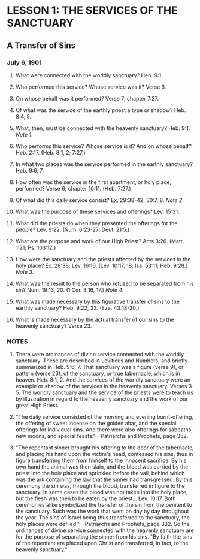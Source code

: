 # LESSON 1: THE SERVICES OF THE SANCTUARY
## A Transfer of Sins

### July 6, 1901

1. What were connected with the worldly sanctuary? Heb. 9:1.

2. Who performed this service? Whose service was it? Verse 6.

3. On whose behalf was it performed? Verse 7; chapter 7:27.

4. Of what was the service of the earthly priest a type or shadow? Heb. 8:4, 5.

5. What, then, must be connected with the heavenly sanctuary? Heb. 9:1. *Note 1*.

6. Who performs this service? Whose service is it? And on whose behalf? Heb. 2:17. (Heb. 8:1, 2; 7:27.)

7. In what two places was the service performed in the earthly sanctuary? Heb. 9:6, 7.

8. How often was the service in the first apartment, or holy place, performed? Verse 6; chapter 10:11. (Heb. 7:27.)

9. Of what did this daily service consist? Ex. 29:38-42; 30:7, 8. *Note 2*.

10. What was the purpose of these services and offerings? Lev. 15:31.

11. What did the priests do when they presented the offerings for the people? Lev. 9:22. (Num. 6:23-27; Deut. 21:5.)

12. What are the purpose and work of our High Priest? Acts 3:26. (Matt. 1:21; Ps. 103:12.)

13. How were the sanctuary and the priests affected by the services in the holy place? Ex. 28:38; Lev. 16:16. (Lev. 10:17, 18; Isa. 53:11; Heb. 9:28.) *Note 3*.

14. What was the result to the person who refused to be separated from his sin? Num. 19:13, 20. (1 Cor. 3:16, 17.) *Note 4*.

15. What was made necessary by this figurative transfer of sins to the earthly sanctuary? Heb. 9:22, 23. (Eze. 43:18-20.)

16. What is made necessary by the actual transfer of our sins to the heavenly sanctuary? Verse 23.

### NOTES

1. There were ordinances of divine service connected with the worldly sanctuary. These are described in Leviticus and Numbers, and briefly summarized in Heb. 9:6, 7. That sanctuary was a figure (verse 9), or pattern (verse 23), of the sanctuary, or true tabernacle, which is in heaven. Heb. 8:1, 2. And the services of the worldly sanctuary were an example or shadow of the services in the heavenly sanctuary. Verses 3-5. The worldly sanctuary and the service of the priests were to teach us by illustration in regard to the heavenly sanctuary and the work of our great High Priest.

2. "The daily service consisted of the morning and evening burnt-offering, the offering of sweet incense on the golden altar, and the special offerings for individual sins. And there were also offerings for sabbaths, new moons, and special feasts."—Patriarchs and Prophets, page 352.

3. "The repentant sinner brought his offering to the door of the tabernacle, and placing his hand upon the victim's head, confessed his sins, thus in figure transferring them from himself to the innocent sacrifice. By his own hand the animal was then slain, and the blood was carried by the priest into the holy place and sprinkled before the vail, behind which was the ark containing the law that the sinner had transgressed. By this ceremony the sin was, through the blood, transferred in figure to the sanctuary. In some cases the blood was not taken into the holy place, but the flesh was then to be eaten by the priest... Lev. 10:17. Both ceremonies alike symbolized the transfer of the sin from the penitent to the sanctuary. Such was the work that went on day by day throughout the year. The sins of Israel being thus transferred to the sanctuary, the holy places were defiled."—Patriarchs and Prophets, page 332. So the ordinances of divine service connected with the heavenly sanctuary are for the purpose of separating the sinner from his sins. "By faith the sins of the repentant are placed upon Christ and transferred, in fact, to the heavenly sanctuary."

